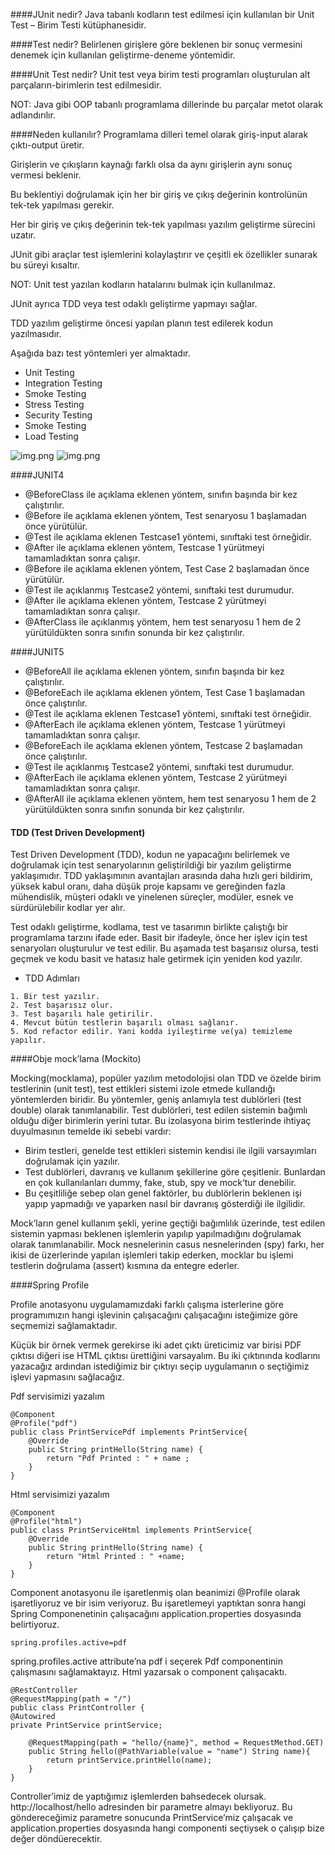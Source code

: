 ####JUnit nedir?
Java tabanlı kodların test edilmesi için kullanılan bir Unit Test – Birim Testi kütüphanesidir.

####Test nedir?
Belirlenen girişlere göre beklenen bir sonuç vermesini denemek için kullanılan geliştirme-deneme yöntemidir.

####Unit Test nedir?
Unit test veya birim testi programları oluşturulan alt parçaların-birimlerin test edilmesidir.

NOT: Java gibi OOP tabanlı programlama dillerinde bu parçalar metot olarak adlandırılır.

####Neden kullanılır?
Programlama dilleri temel olarak giriş-input alarak çıktı-output üretir.

Girişlerin ve çıkışların kaynağı farklı olsa da aynı girişlerin aynı sonuç vermesi beklenir.

Bu beklentiyi doğrulamak için her bir giriş ve çıkış değerinin kontrolünün tek-tek yapılması gerekir.

Her bir giriş ve çıkış değerinin tek-tek yapılması yazılım geliştirme sürecini uzatır.

JUnit gibi araçlar test işlemlerini kolaylaştırır ve çeşitli ek özellikler sunarak bu süreyi kısaltır.

NOT: Unit test yazılan kodların hatalarını bulmak için kullanılmaz.

JUnit ayrıca TDD veya test odaklı geliştirme yapmayı sağlar.

TDD yazılım geliştirme öncesi yapılan planın test edilerek kodun yazılmasıdır.

Aşağıda bazı test yöntemleri yer almaktadır.

- Unit Testing
- Integration Testing
- Smoke Testing
- Stress Testing
- Security Testing
- Smoke Testing
- Load Testing

![img.png](images/img1.png)
![img.png](images/img2.png)

####JUNIT4
- @BeforeClass ile açıklama eklenen yöntem, sınıfın başında bir kez çalıştırılır.
- @Before ile açıklama eklenen yöntem, Test senaryosu 1 başlamadan önce yürütülür.
- @Test ile açıklama eklenen Testcase1 yöntemi, sınıftaki test örneğidir.
- @After ile açıklama eklenen yöntem, Testcase 1 yürütmeyi tamamladıktan sonra çalışır.
- @Before ile açıklama eklenen yöntem, Test Case 2 başlamadan önce yürütülür.
- @Test ile açıklanmış Testcase2 yöntemi, sınıftaki test durumudur.
- @After ile açıklama eklenen yöntem, Testcase 2 yürütmeyi tamamladıktan sonra çalışır.
- @AfterClass ile açıklanmış yöntem, hem test senaryosu 1 hem de 2 yürütüldükten sonra sınıfın sonunda bir kez çalıştırılır.

####JUNIT5
- @BeforeAll ile açıklama eklenen yöntem, sınıfın başında bir kez çalıştırılır.
- @BeforeEach ile açıklama eklenen yöntem, Test Case 1 başlamadan önce çalıştırılır.
- @Test ile açıklama eklenen Testcase1 yöntemi, sınıftaki test örneğidir.
- @AfterEach ile açıklama eklenen yöntem, Testcase 1 yürütmeyi tamamladıktan sonra çalışır.
- @BeforeEach ile açıklama eklenen yöntem, Testcase 2 başlamadan önce çalıştırılır.
- @Test ile açıklanmış Testcase2 yöntemi, sınıftaki test durumudur.
- @AfterEach ile açıklama eklenen yöntem, Testcase 2 yürütmeyi tamamladıktan sonra çalışır.
- @AfterAll ile açıklama eklenen yöntem, hem test senaryosu 1 hem de 2 yürütüldükten sonra sınıfın sonunda bir kez çalıştırılır.

 #### TDD (Test Driven Development)
Test Driven Development (TDD), kodun ne yapacağını belirlemek ve doğrulamak için test senaryolarının geliştirildiği bir yazılım geliştirme yaklaşımıdır.
TDD yaklaşımının avantajları arasında daha hızlı geri bildirim, yüksek kabul oranı,
daha düşük proje kapsamı ve gereğinden fazla mühendislik, müşteri odaklı ve yinelenen süreçler, modüler, esnek ve sürdürülebilir kodlar yer alır.

Test odaklı geliştirme, kodlama, test ve tasarımın birlikte çalıştığı bir programlama tarzını ifade eder.
Basit bir ifadeyle, önce her işlev için test senaryoları oluşturulur ve test edilir.
Bu aşamada test başarısız olursa, testi geçmek ve kodu basit ve hatasız hale getirmek için yeniden kod yazılır.

- TDD Adımları
```
1. Bir test yazılır.
2. Test başarısız olur.
3. Test başarılı hale getirilir.
4. Mevcut bütün testlerin başarılı olması sağlanır.
5. Kod refactor edilir. Yani kodda iyileştirme ve(ya) temizleme yapılır.
```

####Obje mock’lama (Mockito)

Mocking(mocklama), popüler yazılım metodolojisi olan TDD ve özelde birim testlerinin (unit test), test ettikleri sistemi izole etmede kullandığı yöntemlerden biridir.
Bu yöntemler, geniş anlamıyla test dublörleri (test double) olarak tanımlanabilir. Test dublörleri, test edilen sistemin bağımlı olduğu diğer birimlerin yerini tutar. Bu izolasyona birim testlerinde ihtiyaç duyulmasının temelde iki sebebi vardır:

- Birim testleri, genelde test ettikleri sistemin kendisi ile ilgili varsayımları doğrulamak için yazılır.
- Test dublörleri, davranış ve kullanım şekillerine göre çeşitlenir. Bunlardan en çok kullanılanları dummy, fake, stub, spy ve mock‘tur denebilir.
- Bu çeşitliliğe sebep olan genel faktörler, bu dublörlerin beklenen işi yapıp yapmadığı ve yaparken nasıl bir davranış gösterdiği ile ilgilidir.

Mock’ların genel kullanım şekli, yerine geçtiği bağımlılık üzerinde,
test edilen sistemin yapması beklenen işlemlerin yapılıp yapılmadığını doğrulamak olarak tanımlanabilir.
Mock nesnelerinin casus nesnelerinden (spy) farkı, her ikisi de üzerlerinde yapılan işlemleri takip ederken,
mocklar bu işlemi testlerin doğrulama (assert) kısmına da entegre ederler.

####Spring Profile

Profile anotasyonu uygulamamızdaki farklı çalışma isterlerine göre programımızın hangi işlevinin çalışacağını çalışacağını isteğimize göre seçmemizi sağlamaktadır.

Küçük bir örnek vermek gerekirse iki adet çıktı üreticimiz var birisi PDF çıktısı diğeri ise HTML çıktısı ürettiğini varsayalım.
Bu iki çıktınında kodlarını yazacağız ardından istediğimiz bir çıktıyı seçip uygulamanın o seçtiğimiz işlevi yapmasını sağlacağız. 

Pdf servisimizi yazalım
```
@Component
@Profile("pdf")
public class PrintServicePdf implements PrintService{
    @Override
    public String printHello(String name) {
        return "Pdf Printed : " + name ;
    }
}
```
Html servisimizi yazalım
```
@Component
@Profile("html")
public class PrintServiceHtml implements PrintService{
    @Override
    public String printHello(String name) {
        return "Html Printed : " +name;
    }
}
```

Component anotasyonu ile işaretlenmiş olan beanimizi @Profile olarak işaretliyoruz ve bir isim veriyoruz.
Bu işaretlemeyi yaptıktan sonra hangi Spring Componenetinin çalışacağını application.properties dosyasında belirtiyoruz.
```
spring.profiles.active=pdf
```
spring.profiles.active attribute’na pdf i seçerek Pdf componentinin çalışmasını sağlamaktayız.
Html yazarsak o component çalışacaktı.

```
@RestController
@RequestMapping(path = "/")
public class PrintController {
@Autowired
private PrintService printService;

    @RequestMapping(path = "hello/{name}", method = RequestMethod.GET)
    public String hello(@PathVariable(value = "name") String name){
        return printService.printHello(name);
    }
}
```
Controller’imiz de yaptığımız işlemlerden bahsedecek olursak. http://localhost/hello adresinden bir parametre almayı bekliyoruz.
Bu göndereceğimiz parametre sonucunda PrintService’miz çalışacak ve application.properties dosyasında hangi componenti seçtiysek o çalışıp bize değer döndüerecektir.